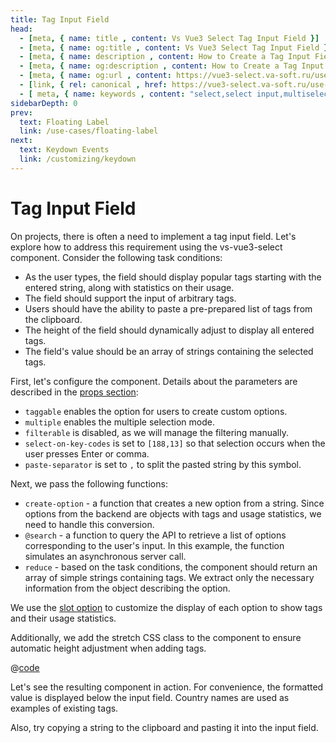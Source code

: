 ```yaml
---
title: Tag Input Field
head:
  - [meta, { name: title , content: Vs Vue3 Select Tag Input Field }]
  - [meta, { name: og:title , content: Vs Vue3 Select Tag Input Field }]
  - [meta, { name: description , content: How to Create a Tag Input Field in Vue3 app }]
  - [meta, { name: og:description , content: How to Create a Tag Input Field in Vue3 app }]
  - [meta, { name: og:url , content: https://vue3-select.va-soft.ru/use-cases/tag-input/ }]
  - [link, { rel: canonical , href: https://vue3-select.va-soft.ru/use-cases/tag-input/ }]
  - [ meta, { name: keywords , content: "select,select input,multiselect,vue,vue3,vue3 component,vue3 select,dropdown,tagged,tag input,input for tags"} ]
sidebarDepth: 0
prev:
  text: Floating Label
  link: /use-cases/floating-label
next:
  text: Keydown Events
  link: /customizing/keydown
---
```


# Tag Input Field

On projects, there is often a need to implement a tag input field. Let's explore how to address this requirement using
the vs-vue3-select component. Consider the following task conditions:

* As the user types, the field should display popular tags starting with the entered string, along with statistics on
  their usage.
* The field should support the input of arbitrary tags.
* Users should have the ability to paste a pre-prepared list of tags from the clipboard.
* The height of the field should dynamically adjust to display all entered tags.
* The field's value should be an array of strings containing the selected tags.

First, let's configure the component. Details about the parameters are described in the [props section](/api/props/):

* `taggable` enables the option for users to create custom options.
* `multiple` enables the multiple selection mode.
* `filterable` is disabled, as we will manage the filtering manually.
* `select-on-key-codes` is set to `[188,13]` so that selection occurs when the user presses Enter or comma.
* `paste-separator` is set to `,` to split the pasted string by this symbol.

Next, we pass the following functions:

* `create-option` - a function that creates a new option from a string. Since options from the backend are objects with
  tags and usage statistics, we need to handle this conversion.
* `@search` - a function to query the API to retrieve a list of options corresponding to the user's input. In this
  example, the function simulates an asynchronous server call.
* `reduce` - based on the task conditions, the component should return an array of simple strings containing tags. We
  extract only the necessary information from the object describing the option.

We use the [slot option](/api/slots#option) to customize the display of each option to show tags and their usage
statistics.

Additionally, we add the stretch CSS class to the component to ensure automatic height adjustment when adding tags.

@[code](../../.vuepress/components/TagInput.vue)

Let's see the resulting component in action. For convenience, the formatted value is displayed below the input field.
Country names are used as examples of existing tags.

<TagInput/>

Also, try copying a string to the clipboard and pasting it into the input field.

<TagString value="vue,angular,react, react"/>